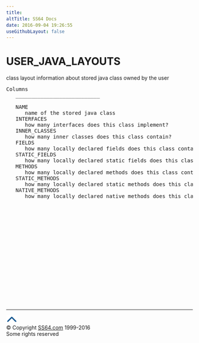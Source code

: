 ```yaml
---
title:
altTitle: SS64 Docs
date: 2016-09-04 19:26:55
useGithubLayout: false
---
```

<!-- #BeginLibraryItem "/Library/head_orad.lbi" --><!-- #EndLibraryItem --><h1>USER_JAVA_LAYOUTS </h1><p> class layout information about stored java class owned by the user </p> 
 
<pre>Columns
   ___________________________
 
   NAME
      name of the stored java class
   INTERFACES
      how many interfaces does this class implement?
   INNER_CLASSES
      how many inner classes does this class contain?
   FIELDS
      how many locally declared fields does this class contain?
   STATIC_FIELDS
      how many locally declared static fields does this class contain?
   METHODS
      how many locally declared methods does this class contain?
   STATIC_METHODS
      how many locally declared static methods does this class contain?
   NATIVE_METHODS
      how many locally declared native methods does this class contain?

</pre><!-- #BeginLibraryItem "/Library/foot_orad.lbi" --><p>
<!-- oracle-footer -->
<ins class="adsbygoogle" style="display:inline-block;width:300px;height:250px" data-ad-client="ca-pub-6140977852749469" data-ad-slot="4275490898"></ins>
<script>
(adsbygoogle = window.adsbygoogle || []).push({});
</script></p>
<hr>
<div id="bl" class="footer"><a href="USER_JAVA_LAYOUTS.html#"><img src="../images/top.png" width="30" height="22" alt="Back to the Top"></a></div>
<div id="br" class="footer, tagline">© Copyright <a href="http://ss64.com/">SS64.com</a> 1999-2016<br>
Some rights reserved</div>
<!-- #EndLibraryItem -->

